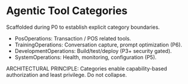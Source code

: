 # Agentic Tool Categories

Scaffolded during P0 to establish explicit category boundaries.

- PosOperations: Transaction / POS related tools.
- TrainingOperations: Conversation capture, prompt optimization (P6).
- DevelopmentOperations: Build/test/deploy (P3+ security gated).
- SystemOperations: Health, monitoring, configuration (P5).

ARCHITECTURAL PRINCIPLE: Categories enable capability-based authorization and least privilege. Do not collapse.
